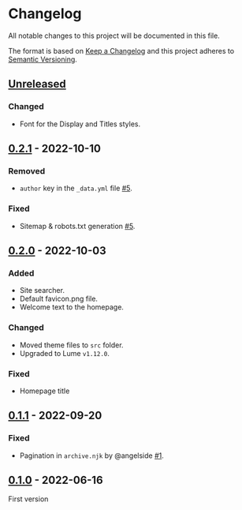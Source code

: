 <!-- deno-fmt-ignore-file -->

# Changelog

All notable changes to this project will be documented in this file.

The format is based on [Keep a Changelog](http://keepachangelog.com/) and this
project adheres to [Semantic Versioning](http://semver.org/).

## [Unreleased]
### Changed
- Font for the Display and Titles styles.

## [0.2.1] - 2022-10-10
### Removed
- `author` key in the `_data.yml` file [#5].

### Fixed
- Sitemap & robots.txt generation [#5].

## [0.2.0] - 2022-10-03
### Added
- Site searcher.
- Default favicon.png file.
- Welcome text to the homepage.

### Changed
- Moved theme files to `src` folder.
- Upgraded to Lume `v1.12.0`.

### Fixed
- Homepage title

## [0.1.1] - 2022-09-20
### Fixed
- Pagination in `archive.njk` by @angelside [#1].

## [0.1.0] - 2022-06-16
First version

[#1]: https://github.com/lumeland/theme-simple-blog/issues/1
[#5]: https://github.com/lumeland/theme-simple-blog/issues/5

[Unreleased]: https://github.com/lumeland/theme-simple-blog/compare/v0.2.1...HEAD
[0.2.1]: https://github.com/lumeland/theme-simple-blog/compare/v0.2.0...v0.2.1
[0.2.0]: https://github.com/lumeland/theme-simple-blog/compare/v0.1.1...v0.2.0
[0.1.1]: https://github.com/lumeland/theme-simple-blog/compare/v0.1.0...v0.1.1
[0.1.0]: https://github.com/lumeland/theme-simple-blog/releases/tag/v0.1.0
